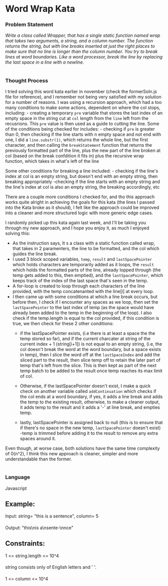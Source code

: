 # Word Wrap Kata
### Problem Statement
<i> Write a class called Wrapper, that has a single static function
named wrap that takes two arguments, a string, and a column number. The
function returns the string, but with line breaks inserted at just the
right places to make sure that no line is longer than the column number.
You try to break lines at word boundaries.
Like a word processor, break the line by replacing the last space in a
line with a newline.</i>

#
### Thought Process
I tried solving this word kata earlier in november (check the formerSoln.js file for reference), and I remember not being very satisfied with my solution for a number of reasons. I was using a recursion approach, which had a too many conditions to make some actions, dependent on where the col stops, including: 
    - creating a temporary `pre` variable that stores the last index of an empty space in the string cut at `col` length from the `line` left from the recusrions. This `pre` value is then used as a guide to cutting the line. Some of the conditions being checked for includes:
    - checking if `pre` is greater than 0, then checking if the line starts with n empty space and not end with one, I did a `line.substr(1)`, which returns the whole line, but the first character, and then calling the `breakStatement` function that returns the previously formatted part of the line, plus the new part of the line broken at col (based on the break confdition it fits in) plus the recursive wrap function, which takes in what's left of the line
    
Some other conditions for breaking a line included: 
    - checking if the line's index at col is an empty string, but doesn't end with an empty string, then breaking appropriately
    -checking if the line starts with an empty string and the line's index at col is also an empty string, the breaking accordingly, etc

There are a couple more conditions I checked for, and tho this approach works quite alright in achieving the goals for this kata (the lines I passed into the Kata broke as it should), I felt like the approach could be improved into a cleaner and more structured logic with more generic edge cases. 

I randomly picked up this kata again last week, and I'll be taking you through my new approach, and I hope you enjoy it, as much I enjoyed solving this:

- As the instruction says, It s a class with a static function called wrap, that takes in 2 paramenters, the line to be formatted, and the col which guides the line break. 
- I used 3 block scoped variables, `temp`, `result` and `lastSpacePointer` which holds characters are temporarily added as it loops, the `result` which holds the formatted parts of the line, already lopped through (the temp gets added to this, then emptied), and the `lastSpacePointer`, which keeps track of the index of the last space that's seen in the temp.
- A for-loop is created to loop through each characters of the line provided, with the temp concatenanted with the line[i] at every loop.
- I then came up with some conditions at which a line break occurs, but before then, I check if I encounter any spaces as we loop, then set the `lastSpacePointer` to the last index of temp (as the space would have already been added to the temp in the beginning of the loop). I also  check if the temp.length is equal to the col provided, if this condition is true, we then check for these 2 other conditions: 
    - if the lastSpacePointer exists, (i.e there is at least a space the the temp stored so far), and if the current charcater at string of the current index + 1 (string[i+1]) is not equal to an empty string, (i.e, the col doesn't break the word at the word boundary, but a space exists in temp), then I slice the word off at the `lastSpaceIndex` and add the sliced part to the result, then slice temp off to retain the later part of temp that's left from the slice. This is then kept as part of the next temp batch to be added to the result once temp reaches its max limit of col.

    - Otherwise, if the lastSpacePointer doesn't exist, I make a quick check on another variable called `addContinuation` which checks if the col ends at a word boundary, if yes, it adds a line break and adds the temp to the existing result, otherwise, to make a cleaner output, it adds temp to the result and it adds a '-' at line break, and empties temp.
    - lastly, lastSpacePointer is assigned back to null (this is to ensure that if there's no space in the new temp, `lastSpacePointer` doesn't exist)
    -temp is trimmed before adding it to the result to remove any extra spaces around it.

Even though, at worse case, both solutions have the same time complexity of 0(n^2), I think this new approach is cleaner, simpler and more understandable than the former. 


#
### Language
Javascript

## Example:
Input: string= "this is a sentence", column= 5
####
Output: "this\nis a\nsente-\nnce"
 

## Constraints:
1 <= string.length <= 10^4
####
string consists only of English letters and ' '.
####
1 <= column <= 10^4

